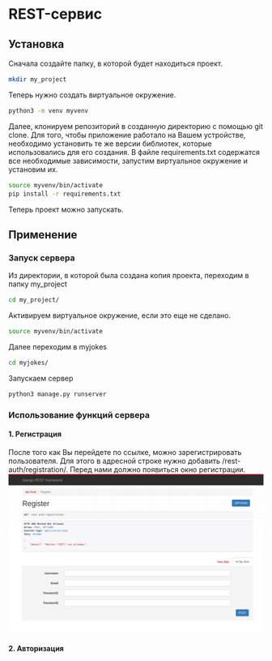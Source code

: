 # REST-сервис
## Установка
Сначала создайте папку, в которой будет находиться проект.
```bash
mkdir my_project
```
Теперь нужно создать виртуальное окружение.
```bash
python3 -m venv myvenv
```
Далее, клонируем репозиторий в созданную директорию с помощью git clone. Для того, чтобы приложение работало на Вашем устройстве, необходимо установить те же версии библиотек, которые использовались для его создания. В файле requirements.txt содержатся все необходимые зависимости, запустим виртуальное окружение и установим их.
```bash
source myvenv/bin/activate
pip install -r requirements.txt
```
Теперь проект можно запускать.

## Применение
### Запуск сервера
Из директории, в которой была создана копия проекта, переходим в папку my_project
```bash
cd my_project/
```
Активируем виртуальное окружение, если это еще не сделано.
```bash
source myvenv/bin/activate
```
Далее переходим в myjokes
```bash
cd myjokes/
```
Запускаем сервер
```bash
python3 manage.py runserver
```
### Использование функций сервера
#### 1. Регистрация
После того как Вы перейдете по ссылке, можно зарегистрировать  пользователя. Для этого в адресной строке нужно добавить /rest-auth/registration/. Перед нами должно появиться окно регистрации.
![Иллюстрация к проекту](https://github.com/Imran-Gasanov/joke-project/raw/master/screens/1.png)
#### 2. Авторизация